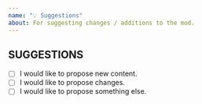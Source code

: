 ```yaml
---
name: "💡 Suggestions"
about: For suggesting changes / additions to the mod.
---
```

<!-- Thank you for filing a feature request. Please be make sure to fill out the required information specified in the template. -->
<!-- Do not delete the template, failure to fill in the template will result in the issue being marked "invalid" -->
<!-- Also be sure to include a appropriate title for your issue!
<!-->
<!-- SUGGESTIONS - Please check the fitting checkboxes.
<!-- To tick the checkboxes replace the "[ ]" with "[x]". -->
## SUGGESTIONS
- [ ] I would like to propose new content.
- [ ] I would like to propose changes.
- [ ] I would like to propose something else.

<!-- SUGGESTIONS INFORMATION - Please explain what you want changed/added and why.
## SUGGESTION INFORMATION


